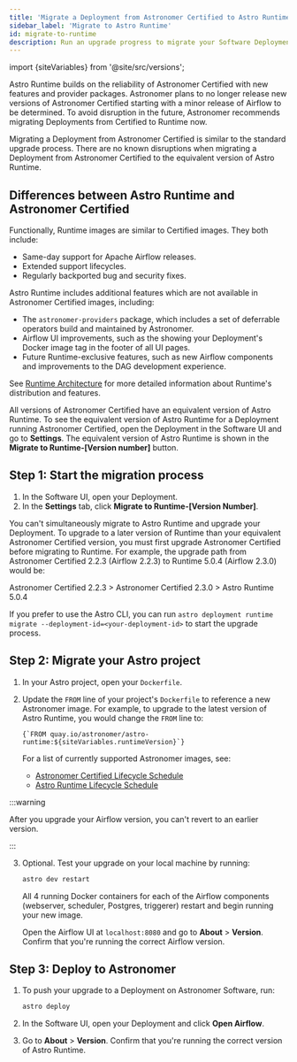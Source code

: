 ```yaml
---
title: 'Migrate a Deployment from Astronomer Certified to Astro Runtime'
sidebar_label: 'Migrate to Astro Runtime'
id: migrate-to-runtime
description: Run an upgrade progress to migrate your Software Deployment from Astronomer Certified to Astro Runtime.
---
```


import {siteVariables} from '@site/src/versions';

Astro Runtime builds on the reliability of Astronomer Certified with new features and provider packages. Astronomer plans to no longer release new versions of Astronomer Certified starting with a minor release of Airflow to be determined. To avoid disruption in the future, Astronomer recommends migrating Deployments from Certified to Runtime now.

Migrating a Deployment from Astronomer Certified is similar to the standard upgrade process. There are no known disruptions when migrating a Deployment from Astronomer Certified to the equivalent version of Astro Runtime.

## Differences between Astro Runtime and Astronomer Certified

Functionally, Runtime images are similar to Certified images. They both include:

- Same-day support for Apache Airflow releases.
- Extended support lifecycles.
- Regularly backported bug and security fixes.

Astro Runtime includes additional features which are not available in Astronomer Certified images, including:

- The `astronomer-providers` package, which includes a set of deferrable operators build and maintained by Astronomer.
- Airflow UI improvements, such as the showing your Deployment's Docker image tag in the footer of all UI pages.
- Future Runtime-exclusive features, such as new Airflow components and improvements to the DAG development experience.

See [Runtime Architecture](runtime-image-architecture.md) for more detailed information about Runtime's distribution and features.

All versions of Astronomer Certified have an equivalent version of Astro Runtime. To see the equivalent version of Astro Runtime for a Deployment running Astronomer Certified, open the Deployment in the Software UI and go to **Settings**. The equivalent version of Astro Runtime is shown in the **Migrate to Runtime-[Version number]** button.

## Step 1: Start the migration process

1. In the Software UI, open your Deployment.
2. In the **Settings** tab, click **Migrate to Runtime-[Version Number]**.

You can't simultaneously migrate to Astro Runtime and upgrade your Deployment. To upgrade to a later version of Runtime than your equivalent Astronomer Certified version, you must first upgrade Astronomer Certified before migrating to Runtime. For example, the upgrade path from Astronomer Certified 2.2.3 (Airflow 2.2.3) to Runtime 5.0.4 (Airflow 2.3.0) would be:

Astronomer Certified 2.2.3 > Astronomer Certified 2.3.0 > Astro Runtime 5.0.4

If you prefer to use the Astro CLI, you can run `astro deployment runtime migrate --deployment-id=<your-deployment-id>` to start the upgrade process.

## Step 2: Migrate your Astro project

1. In your Astro project, open your `Dockerfile`.
2. Update the `FROM` line of your project's `Dockerfile` to reference a new Astronomer image. For example, to upgrade to the latest version of Astro Runtime, you would change the `FROM` line to:

    <pre><code parentName="pre">{`FROM quay.io/astronomer/astro-runtime:${siteVariables.runtimeVersion}`}</code></pre>

    For a list of currently supported Astronomer images, see:

    - [Astronomer Certified Lifecycle Schedule](ac-support-policy.md#astronomer-certified-lifecycle-schedule)
    - [Astro Runtime Lifecycle Schedule](https://docs.astronomer.io/astro/runtime-version-lifecycle-policy#astro-runtime-lifecycle-schedule)

  :::warning

  After you upgrade your Airflow version, you can't revert to an earlier version.

  :::

3. Optional. Test your upgrade on your local machine by running:

    ```sh
    astro dev restart
    ```

    All 4 running Docker containers for each of the Airflow components (webserver, scheduler, Postgres, triggerer) restart and begin running your new image.

    Open the Airflow UI at `localhost:8080` and go to **About** > **Version**. Confirm that you're running the correct Airflow version.

## Step 3: Deploy to Astronomer

1. To push your upgrade to a Deployment on Astronomer Software, run:

    ```sh
    astro deploy
    ```

2. In the Software UI, open your Deployment and click **Open Airflow**.
3. Go to **About** > **Version**. Confirm that you're running the correct version of Astro Runtime.
